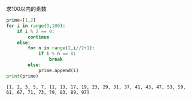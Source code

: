 
求100以内的素数


```python
prime=[1,2]
for i in range(3,100):
    if i % 2 == 0:
        continue
    else:
        for n in range(2,i//2+1):
            if i % n == 0:
                break
        else:
            prime.append(i)
print(prime)
```

    [1, 2, 3, 5, 7, 11, 13, 17, 19, 23, 29, 31, 37, 41, 43, 47, 53, 59, 61, 67, 71, 73, 79, 83, 89, 97]

